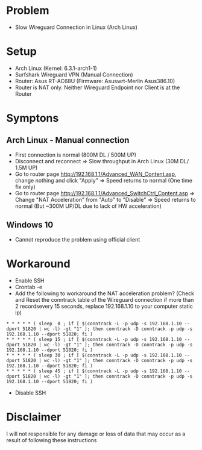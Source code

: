# Problem
- Slow Wireguard Connection in Linux (Arch Linux)

# Setup
- Arch Linux (Kernel: 6.3.1-arch1-1)
- Surfshark Wireguard VPN (Manual Connection)
- Router: Asus RT-AC68U (Firmware: Asuswrt-Merlin Asus386.10)
- Router is NAT only. Neither Wireguard Endpoint nor Client is at the Router

# Symptons
## Arch Linux - Manual connection
- First connection is normal (800M DL / 500M UP)
- Disconnect and reconnect => Slow throughput in Arch Linux (30M DL/ 1.5M UP)
- Go to router page http://192.168.1.1/Advanced_WAN_Content.asp, change nothing and click "Apply" => Speed returns to normal (One time fix only)
- Go to router page http://192.168.1.1/Advanced_SwitchCtrl_Content.asp => Change "NAT Acceleration" from "Auto" to "Disable" => Speed returns to normal (But ~300M UP/DL due to lack of HW acceleration)

## Windows 10
- Cannot reproduce the problem using official client

# Workaround
- Enable SSH
- Crontab -e
- Add the following to workaround the NAT acceleration problem? (Check and Reset the conntrack table of the Wireguard connection if more than 2 recordsevery 15 seconds, replace 192.168.1.10 to your computer static ip)
```
* * * * * ( sleep  0 ; if [ $(conntrack -L -p udp -s 192.168.1.10 --dport 51820 | wc -l) -gt "1" ]; then conntrack -D conntrack -p udp -s 192.168.1.10 --dport 51820; fi )
* * * * * ( sleep 15 ; if [ $(conntrack -L -p udp -s 192.168.1.10 --dport 51820 | wc -l) -gt "1" ]; then conntrack -D conntrack -p udp -s 192.168.1.10 --dport 51820; fi )
* * * * * ( sleep 30 ; if [ $(conntrack -L -p udp -s 192.168.1.10 --dport 51820 | wc -l) -gt "1" ]; then conntrack -D conntrack -p udp -s 192.168.1.10 --dport 51820; fi )
* * * * * ( sleep 45 ; if [ $(conntrack -L -p udp -s 192.168.1.10 --dport 51820 | wc -l) -gt "1" ]; then conntrack -D conntrack -p udp -s 192.168.1.10 --dport 51820; fi )
```
- Disable SSH

# Disclaimer
I will not responsible for any damage or loss of data that may occur as a result of following these instructions
